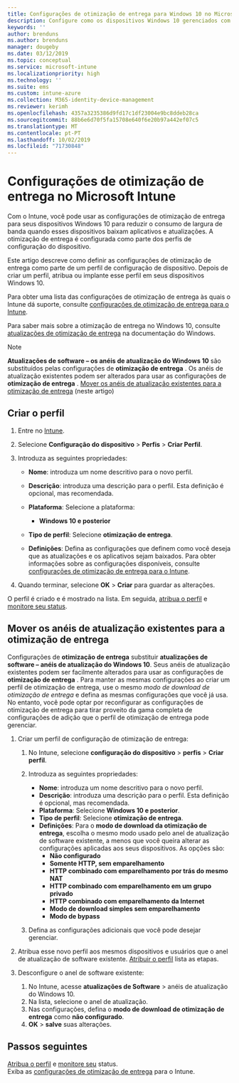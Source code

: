 ```yaml
---
title: Configurações de otimização de entrega para Windows 10 no Microsoft Intune – Azure | Microsoft Docs
description: Configure como os dispositivos Windows 10 gerenciados com o Intune usam a otimização de entrega. No Intune, crie um perfil de configuração de dispositivo para instalar atualizações da Internet. Consulte também como substituir os anéis de atualização existentes por um perfil de otimização de entrega.
keywords: ''
author: brenduns
ms.author: brenduns
manager: dougeby
ms.date: 03/12/2019
ms.topic: conceptual
ms.service: microsoft-intune
ms.localizationpriority: high
ms.technology: ''
ms.suite: ems
ms.custom: intune-azure
ms.collection: M365-identity-device-management
ms.reviewer: kerimh
ms.openlocfilehash: 4357a3235386d9fd17c1df23004e9bc8ddeb28ca
ms.sourcegitcommit: 88b6e6d70f5fa15708e640f6e20b97a442ef07c5
ms.translationtype: MT
ms.contentlocale: pt-PT
ms.lasthandoff: 10/02/2019
ms.locfileid: "71730848"
---
```

# <a name="delivery-optimization-settings-in-microsoft-intune"></a>Configurações de otimização de entrega no Microsoft Intune

Com o Intune, você pode usar as configurações de otimização de entrega para seus dispositivos Windows 10 para reduzir o consumo de largura de banda quando esses dispositivos baixam aplicativos e atualizações. A otimização de entrega é configurada como parte dos perfis de configuração do dispositivo.  

Este artigo descreve como definir as configurações de otimização de entrega como parte de um perfil de configuração de dispositivo. Depois de criar um perfil, atribua ou implante esse perfil em seus dispositivos Windows 10. 

Para obter uma lista das configurações de otimização de entrega às quais o Intune dá suporte, consulte [configurações de otimização de entrega para o Intune](../delivery-optimization-settings.md).  

Para saber mais sobre a otimização de entrega no Windows 10, consulte [atualizações de otimização de entrega](https://docs.microsoft.com/windows/deployment/update/waas-delivery-optimization) na documentação do Windows.  


> [!NOTE]
> **Atualizações de software – os anéis de atualização do Windows 10** são substituídos pelas configurações de **otimização de entrega** . Os anéis de atualização existentes podem ser alterados para usar as configurações de **otimização de entrega** . [Mover os anéis de atualização existentes para a otimização de entrega](#move-existing-update-rings-to-delivery-optimization) (neste artigo) 
## <a name="create-the-profile"></a>Criar o perfil

1. Entre no [Intune](https://go.microsoft.com/fwlink/?linkid=2090973).

2. Selecione **Configuração do dispositivo** > **Perfis** > **Criar Perfil**.

3. Introduza as seguintes propriedades:

    - **Nome**: introduza um nome descritivo para o novo perfil.
    - **Descrição**: introduza uma descrição para o perfil. Esta definição é opcional, mas recomendada.
    - **Plataforma**: Selecione a plataforma:  

        - **Windows 10 e posterior**

    - **Tipo de perfil**: Selecione **otimização de entrega**.
    - **Definições**: Defina as configurações que definem como você deseja que as atualizações e os aplicativos sejam baixados. Para obter informações sobre as configurações disponíveis, consulte [configurações de otimização de entrega para o Intune](../delivery-optimization-settings.md).

4. Quando terminar, selecione **OK** > **Criar** para guardar as alterações.

O perfil é criado e é mostrado na lista. Em seguida, [atribua o perfil](device-profile-assign.md) e [monitore seu status](device-profile-monitor.md).

## <a name="move-existing-update-rings-to-delivery-optimization"></a>Mover os anéis de atualização existentes para a otimização de entrega

Configurações de **otimização de entrega** substituir **atualizações de software – anéis de atualização do Windows 10**. Seus anéis de atualização existentes podem ser facilmente alterados para usar as configurações de **otimização de entrega** . Para manter as mesmas configurações ao criar um perfil de otimização de entrega, use o mesmo *modo de download de otimização de entrega* e defina as mesmas configurações que você já usa. No entanto, você pode optar por reconfigurar as configurações de otimização de entrega para tirar proveito da gama completa de configurações de adição que o perfil de otimização de entrega pode gerenciar.

1. Criar um perfil de configuração de otimização de entrega:

    1. No Intune, selecione **configuração do dispositivo** > **perfis** > **Criar perfil**.
    2. Introduza as seguintes propriedades:

        - **Nome**: introduza um nome descritivo para o novo perfil.
        - **Descrição**: introduza uma descrição para o perfil. Esta definição é opcional, mas recomendada.
        - **Plataforma**: Selecione **Windows 10 e posterior**.
        - **Tipo de perfil**: Selecione **otimização de entrega**.
        - **Definições**: Para o **modo de download da otimização de entrega**, escolha o mesmo modo usado pelo anel de atualização de software existente, a menos que você queira alterar as configurações aplicadas aos seus dispositivos. As opções são:
            - **Não configurado**
            - **Somente HTTP, sem emparelhamento**
            - **HTTP combinado com emparelhamento por trás do mesmo NAT**
            - **HTTP combinado com emparelhamento em um grupo privado**
            - **HTTP combinado com emparelhamento da Internet**
            - **Modo de download simples sem emparelhamento**
            - **Modo de bypass**
    3. Defina as configurações adicionais que você pode desejar gerenciar.
1. Atribua esse novo perfil aos mesmos dispositivos e usuários que o anel de atualização de software existente. [Atribuir o perfil](device-profile-assign.md) lista as etapas.

3. Desconfigure o anel de software existente:
    1. No Intune, acesse **atualizações de Software** > anéis de atualização do Windows 10.
    2. Na lista, selecione o anel de atualização.
    3. Nas configurações, defina o **modo de download de otimização de entrega** como **não configurado**.
    4. **OK** > **salve** suas alterações.

## <a name="next-steps"></a>Passos seguintes

[Atribua o perfil](device-profile-assign.md) e [monitore seu](device-profile-monitor.md) status.  
Exiba as [configurações de otimização de entrega](../delivery-optimization-settings.md) para o Intune.
